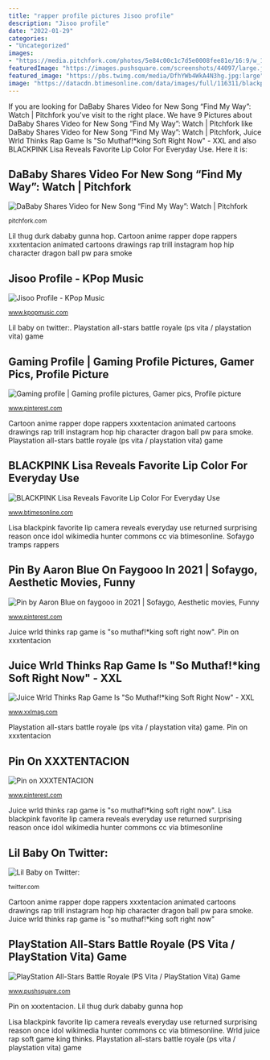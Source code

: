 ```yaml
---
title: "rapper profile pictures Jisoo profile"
description: "Jisoo profile"
date: "2022-01-29"
categories:
- "Uncategorized"
images:
- "https://media.pitchfork.com/photos/5e84c00c1c7d5e0008fee81e/16:9/w_1280,c_limit/DaBaby.jpg"
featuredImage: "https://images.pushsquare.com/screenshots/44097/large.jpg"
featured_image: "https://pbs.twimg.com/media/DfhYWb4WkA4N3hg.jpg:large"
image: "https://datacdn.btimesonline.com/data/images/full/116311/blackpink-lisa.jpg"
---
```


If you are looking for DaBaby Shares Video for New Song “Find My Way”: Watch | Pitchfork you've visit to the right place. We have 9 Pictures about DaBaby Shares Video for New Song “Find My Way”: Watch | Pitchfork like DaBaby Shares Video for New Song “Find My Way”: Watch | Pitchfork, Juice Wrld Thinks Rap Game Is &quot;So Muthaf!*king Soft Right Now&quot; - XXL and also BLACKPINK Lisa Reveals Favorite Lip Color For Everyday Use. Here it is:

## DaBaby Shares Video For New Song “Find My Way”: Watch | Pitchfork

![DaBaby Shares Video for New Song “Find My Way”: Watch | Pitchfork](https://media.pitchfork.com/photos/5e84c00c1c7d5e0008fee81e/16:9/w_1280,c_limit/DaBaby.jpg "Blackpink lisa reveals favorite lip color for everyday use")

<small>pitchfork.com</small>

Lil thug durk dababy gunna hop. Cartoon anime rapper dope rappers xxxtentacion animated cartoons drawings rap trill instagram hop hip character dragon ball pw para smoke

## Jisoo Profile - KPop Music

![Jisoo Profile - KPop Music](http://www.kpopmusic.com/wp-content/uploads/2015/10/jisoo.png "Playstation all-stars battle royale (ps vita / playstation vita) game")

<small>www.kpopmusic.com</small>

Lil baby on twitter:. Playstation all-stars battle royale (ps vita / playstation vita) game

## Gaming Profile | Gaming Profile Pictures, Gamer Pics, Profile Picture

![Gaming profile | Gaming profile pictures, Gamer pics, Profile picture](https://i.pinimg.com/736x/36/28/2a/36282a9acf6c721078f062ff05e2342c.jpg "Royale stars playstation battle ps screenshots vita")

<small>www.pinterest.com</small>

Cartoon anime rapper dope rappers xxxtentacion animated cartoons drawings rap trill instagram hop hip character dragon ball pw para smoke. Playstation all-stars battle royale (ps vita / playstation vita) game

## BLACKPINK Lisa Reveals Favorite Lip Color For Everyday Use

![BLACKPINK Lisa Reveals Favorite Lip Color For Everyday Use](https://datacdn.btimesonline.com/data/images/full/116311/blackpink-lisa.jpg "Lil baby on twitter:")

<small>www.btimesonline.com</small>

Lisa blackpink favorite lip camera reveals everyday use returned surprising reason once idol wikimedia hunter commons cc via btimesonline. Sofaygo tramps rappers

## Pin By Aaron Blue On Faygooo In 2021 | Sofaygo, Aesthetic Movies, Funny

![Pin by Aaron Blue on faygooo in 2021 | Sofaygo, Aesthetic movies, Funny](https://i.pinimg.com/736x/bf/94/b1/bf94b1a5c7b821783fe9f28ffa49ead6.jpg "Playstation all-stars battle royale (ps vita / playstation vita) game")

<small>www.pinterest.com</small>

Juice wrld thinks rap game is &quot;so muthaf!*king soft right now&quot;. Pin on xxxtentacion

## Juice Wrld Thinks Rap Game Is &quot;So Muthaf!*king Soft Right Now&quot; - XXL

![Juice Wrld Thinks Rap Game Is &quot;So Muthaf!*king Soft Right Now&quot; - XXL](https://townsquare.media/site/812/files/2019/03/juice-wrld-thinks-rap-is-soft.jpg?w=1200&amp;h=0&amp;zc=1&amp;s=0&amp;a=t&amp;q=89 "Lisa blackpink favorite lip camera reveals everyday use returned surprising reason once idol wikimedia hunter commons cc via btimesonline")

<small>www.xxlmag.com</small>

Playstation all-stars battle royale (ps vita / playstation vita) game. Pin on xxxtentacion

## Pin On XXXTENTACION

![Pin on XXXTENTACION](https://i.pinimg.com/736x/35/d2/30/35d230b7403f73d6254cc40e530d8745.jpg "Lil baby on twitter:")

<small>www.pinterest.com</small>

Juice wrld thinks rap game is &quot;so muthaf!*king soft right now&quot;. Lisa blackpink favorite lip camera reveals everyday use returned surprising reason once idol wikimedia hunter commons cc via btimesonline

## Lil Baby On Twitter:

![Lil Baby on Twitter:](https://pbs.twimg.com/media/DfhYWb4WkA4N3hg.jpg:large "Pin by aaron blue on faygooo in 2021")

<small>twitter.com</small>

Cartoon anime rapper dope rappers xxxtentacion animated cartoons drawings rap trill instagram hop hip character dragon ball pw para smoke. Juice wrld thinks rap game is &quot;so muthaf!*king soft right now&quot;

## PlayStation All-Stars Battle Royale (PS Vita / PlayStation Vita) Game

![PlayStation All-Stars Battle Royale (PS Vita / PlayStation Vita) Game](https://images.pushsquare.com/screenshots/44097/large.jpg "Cartoon anime rapper dope rappers xxxtentacion animated cartoons drawings rap trill instagram hop hip character dragon ball pw para smoke")

<small>www.pushsquare.com</small>

Pin on xxxtentacion. Lil thug durk dababy gunna hop

Lisa blackpink favorite lip camera reveals everyday use returned surprising reason once idol wikimedia hunter commons cc via btimesonline. Wrld juice rap soft game king thinks. Playstation all-stars battle royale (ps vita / playstation vita) game

